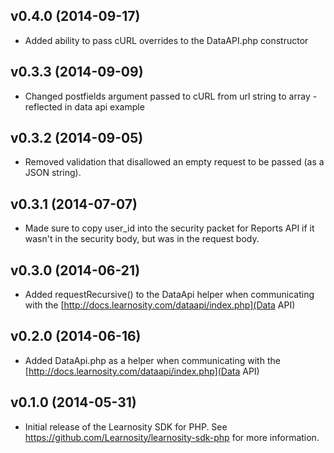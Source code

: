 ## v0.4.0 (2014-09-17)

* Added ability to pass cURL overrides to the DataAPI.php constructor

## v0.3.3 (2014-09-09)

* Changed postfields argument passed to cURL from url string to array - reflected in data api example


## v0.3.2 (2014-09-05)

* Removed validation that disallowed an empty request to be passed (as a JSON string).

## v0.3.1 (2014-07-07)

* Made sure to copy user_id into the security packet for Reports API if it wasn't in the security body, but was in the request body.

## v0.3.0 (2014-06-21)

* Added requestRecursive() to the DataApi helper when communicating with the [http://docs.learnosity.com/dataapi/index.php](Data API)

## v0.2.0 (2014-06-16)

* Added DataApi.php as a helper when communicating with the [http://docs.learnosity.com/dataapi/index.php](Data API)

## v0.1.0 (2014-05-31)

* Initial release of the Learnosity SDK for PHP. See <https://github.com/Learnosity/learnosity-sdk-php> for more information.
